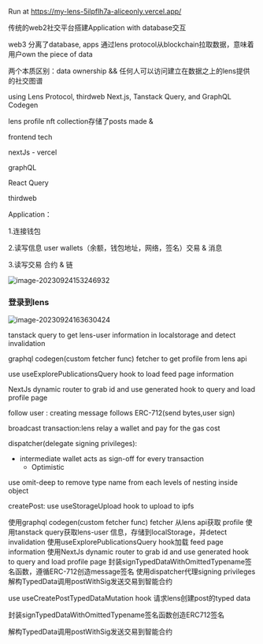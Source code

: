 Run at https://my-lens-5ilpflh7a-aliceonly.vercel.app/

传统的web2社交平台搭建Application with database交互

web3 分离了database, apps 通过lens protocol从blockchain拉取数据，意味着用户own the piece of data

两个本质区别：data ownership && 任何人可以访问建立在数据之上的lens提供的社交图谱

using Lens Protocol, thirdweb Next.js, Tanstack Query, and GraphQL Codegen


lens profile nft collection存储了posts made &  



frontend tech

nextJs - vercel

graphQL

React Query

thirdweb



Application：

1.连接钱包

2.读写信息 user wallets（余额，钱包地址，网络，签名）交易 & 消息

3.读写交易 合约 & 链

![image-20230924153246932](https://gitee.com/dengdengnc/drawingbed/raw/master/img/image-20230924153246932.png)



### 登录到lens

![image-20230924163630424](https://gitee.com/dengdengnc/drawingbed/raw/master/img/image-20230924163630424.png)

tanstack query to get lens-user information in localstorage and detect invalidation

graphql codegen(custom fetcher func) fetcher to get profile from lens api

use useExplorePublicationsQuery hook to load feed page information

NextJs dynamic router to grab id and use generated hook to query and load profile page

follow user : creating message follows ERC-712(send bytes,user sign)

broadcast transaction:lens relay a wallet and pay for the gas cost

dispatcher(delegate signing privileges):

 - intermediate wallet acts as sign-off for every transaction
	- Optimistic

use omit-deep to remove type name from each levels of nesting inside object

createPost: use useStorageUpload hook to upload to ipfs

使用graphql codegen(custom fetcher func) fetcher 从lens api获取 profile
使用tanstack query获取lens-user 信息，存储到localStorage，并detect invalidation
使用useExplorePublicationsQuery hook加载 feed page information
使用NextJs dynamic router to grab id and use generated hook to query and load profile page
封装signTypedDataWithOmittedTypename签名函数，遵循ERC-712创造message签名
使用dispatcher代理signing privileges
解构TypedData调用postWithSig发送交易到智能合约

use useCreatePostTypedDataMutation hook 请求lens创建post的typed data

封装signTypedDataWithOmittedTypename签名函数创造ERC712签名

解构TypedData调用postWithSig发送交易到智能合约
